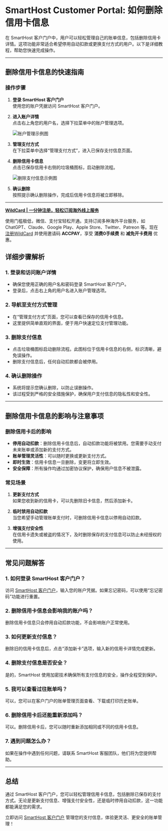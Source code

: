 # SmartHost Customer Portal: 如何删除信用卡信息

在 SmartHost 客户门户中，用户可以轻松管理自己的账单信息，包括删除信用卡详情。这项功能非常适合希望停用自动扣款或更换支付方式的用户。以下是详细教程，帮助您快速完成操作。

---

## **删除信用卡信息的快速指南**

### **操作步骤**
1. **登录 SmartHost 客户门户**  
   使用您的账户凭据访问 SmartHost 客户门户。

2. **进入账户详情**  
   点击右上角您的用户名，选择下拉菜单中的账户管理选项。

   ![账户管理示例图](https://imagedelivery.net/tCGYKBtl6PGSxQveibkClw/smarthost.ie/2024/01/Customer-Portal-User-Management-Payment-Methods.png/w=1024)

3. **管理支付方式**  
   在下拉菜单中选择“管理支付方式”，进入已保存支付信息页面。

4. **删除信用卡信息**  
   点击已保存信用卡右侧的垃圾桶图标，启动删除流程。

   ![删除支付信息示例图](https://imagedelivery.net/tCGYKBtl6PGSxQveibkClw/smarthost.ie/2024/01/Customer-Portal-User-Management-Payment-Methods-Delete-Card.png/w=9999)

5. **确认删除**  
   按照提示确认删除操作，完成后信用卡信息将被立即移除。

---

[**WildCard | 一分钟注册，轻松订阅海外线上服务**](https://bit.ly/bewildcard)

使用门槛极低，微信、支付宝轻松开通。支持订阅多种海外平台服务，如 ChatGPT、Claude、Google Play、Apple Store、Twitter、Patreon 等。现在 [注册WildCard](https://bit.ly/bewildcard) 并使用邀请码 **ACCPAY**，享受 **消费0手续费** 和 **减免开卡费用** 优惠。


## **详细步骤解析**

### **1. 登录和访问账户详情**
- 确保您使用正确的用户名和密码登录 SmartHost 客户门户。
- 登录后，点击右上角的用户名进入账户管理选项。

### **2. 导航至支付方式管理**
- 在“管理支付方式”页面，您可以查看已保存的信用卡信息。
- 这里提供简单直观的界面，便于用户快速定位支付管理功能。

### **3. 删除支付信息**
- 点击垃圾桶图标启动删除流程。此图标位于信用卡信息的右侧，标识清晰，避免误操作。
- 删除支付信息后，任何自动扣款都会被停用。

### **4. 确认删除操作**
- 系统将提示您确认删除，以防止误删操作。
- 该过程受到严格的安全措施保护，确保用户支付信息的隐私性和安全性。

---

## **删除信用卡信息的影响与注意事项**

### **删除信用卡后的影响**
- **停用自动扣款**：删除信用卡信息后，自动扣款功能将被禁用。您需要手动支付未来账单或添加新的支付方式。
- **账单管理灵活性**：可以随时更换或更新支付方式。
- **即时生效**：信用卡信息一旦删除，变更将立即生效。
- **安全保障**：所有操作均通过加密协议保护，确保用户信息不被泄露。

### **常见场景**
1. **更新支付方式**  
   如果您收到新的信用卡，可以先删除旧卡信息，然后添加新卡。

2. **临时禁用自动扣款**  
   当您希望手动管理账单支付时，可删除信用卡信息以停用自动扣款。

3. **增强支付安全性**  
   在信用卡遗失或被盗的情况下，及时删除保存的支付信息可以防止未经授权的使用。

---

## **常见问题解答**

### **1. 如何登录 SmartHost 客户门户？**
访问 [SmartHost 客户门户](https://smarthost.ie/knowledge-base/logging-in-to-the-smarthost-customer-portal/)，输入您的账户凭据。如果忘记密码，可以使用“忘记密码”功能进行重置。

### **2. 删除信用卡信息会影响我的账户吗？**
删除信用卡信息只会停用自动扣款功能，不会影响账户正常使用。

### **3. 如何更新支付信息？**
删除旧的信用卡信息后，点击“添加新卡”选项，输入新的信用卡详情完成更新。

### **4. 删除支付信息是否安全？**
是的，SmartHost 使用加密技术确保所有支付信息的安全，操作全程受到保护。

### **5. 我可以查看过往账单吗？**
可以，您可以在客户门户的账单管理页面查看、下载或打印历史账单。

### **6. 删除信用卡后还能重新添加吗？**
可以。删除信用卡后，您可以随时重新添加相同或不同的信用卡信息。

### **7. 遇到问题怎么办？**
如果在操作中遇到任何问题，请联系 SmartHost 客服团队，他们将为您提供帮助。

---

## **总结**

通过 SmartHost 客户门户，您可以轻松管理信用卡信息，包括删除已保存的支付方式。无论是更新支付信息、增强支付安全性，还是临时停用自动扣款，这一功能都能满足您的需求。

立即访问 [SmartHost 客户门户](https://smarthost.ie/knowledge-base/logging-in-to-the-smarthost-customer-portal/) 管理您的支付信息，体验更灵活、更安全的账单管理！

